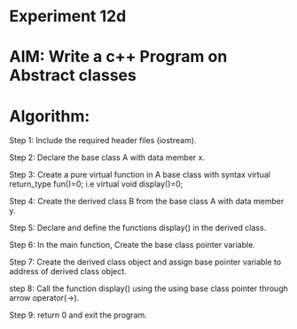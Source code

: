 #           Experiment 12d
# AIM: Write a c++ Program on Abstract classes 
# Algorithm:  
Step 1: Include the required header files (iostream).

Step 2: Declare the base class A with data member x.

Step 3: Create a pure virtual function in A base class with syntax virtual return_type fun()=0; i.e virtual void display()=0;

Step 4: Create the derived class B from the base class A with data member y.

Step 5: Declare and define the functions display() in the derived class.

Step 6: In the main function, Create the base class pointer variable.

Step 7: Create the derived class object and assign base pointer variable to address of derived class object.

step 8: Call the function display() using the using base class pointer through arrow operator(->).

Step 9: return 0 and exit the program.
